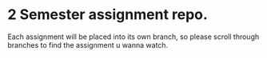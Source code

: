 # 2 Semester assignment repo.
Each assignment will be placed into its own branch, so please scroll through branches to find the assignment u wanna watch. 
